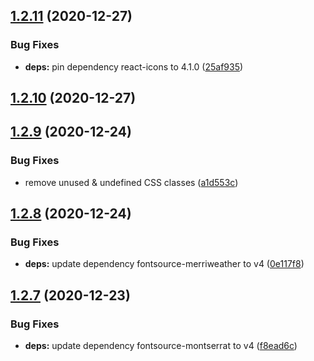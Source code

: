 ## [1.2.11](https://github.com/dds/bosabosa.org/compare/v1.2.10...v1.2.11) (2020-12-27)


### Bug Fixes

* **deps:** pin dependency react-icons to 4.1.0 ([25af935](https://github.com/dds/bosabosa.org/commit/25af935481d823c017bd3c3793a353e88c3a9241))



## [1.2.10](https://github.com/dds/bosabosa.org/compare/v1.2.9...v1.2.10) (2020-12-27)



## [1.2.9](https://github.com/dds/bosabosa.org/compare/v1.2.8...v1.2.9) (2020-12-24)


### Bug Fixes

* remove unused & undefined CSS classes ([a1d553c](https://github.com/dds/bosabosa.org/commit/a1d553c931968a033f45ae0822a64a086c62cd1a))



## [1.2.8](https://github.com/dds/bosabosa.org/compare/v1.2.7...v1.2.8) (2020-12-24)


### Bug Fixes

* **deps:** update dependency fontsource-merriweather to v4 ([0e117f8](https://github.com/dds/bosabosa.org/commit/0e117f8f5e0b9571a2251a4ef67f757c69b6d8a3))



## [1.2.7](https://github.com/dds/bosabosa.org/compare/v1.2.6...v1.2.7) (2020-12-23)


### Bug Fixes

* **deps:** update dependency fontsource-montserrat to v4 ([f8ead6c](https://github.com/dds/bosabosa.org/commit/f8ead6c09ad300b70670c3458d58e379331397d1))



